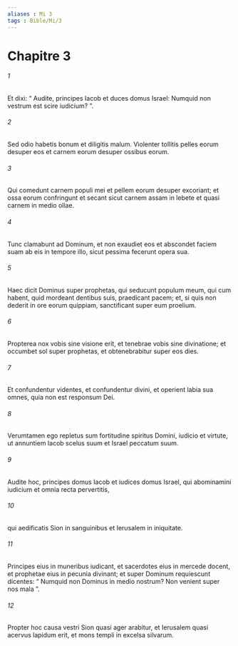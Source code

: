 ```yaml
---
aliases : Mi 3
tags : Bible/Mi/3
---
```


# Chapitre 3

###### 1
Et dixi: “ Audite, principes Iacob et duces domus Israel: Numquid non vestrum est scire iudicium? ”.
###### 2
Sed odio habetis bonum et diligitis malum. Violenter tollitis pelles eorum desuper eos et carnem eorum desuper ossibus eorum.
###### 3
Qui comedunt carnem populi mei et pellem eorum desuper excoriant; et ossa eorum confringunt et secant sicut carnem assam in lebete et quasi carnem in medio ollae.
###### 4
Tunc clamabunt ad Dominum, et non exaudiet eos et abscondet faciem suam ab eis in tempore illo, sicut pessima fecerunt opera sua.
###### 5
Haec dicit Dominus super prophetas, qui seducunt populum meum, qui cum habent, quid mordeant dentibus suis, praedicant pacem; et, si quis non dederit in ore eorum quippiam, sanctificant super eum proelium.
###### 6
Propterea nox vobis sine visione erit, et tenebrae vobis sine divinatione; et occumbet sol super prophetas, et obtenebrabitur super eos dies.
###### 7
Et confundentur videntes, et confundentur divini, et operient labia sua omnes, quia non est responsum Dei.
###### 8
Verumtamen ego repletus sum fortitudine spiritus Domini, iudicio et virtute, ut annuntiem Iacob scelus suum et Israel peccatum suum.
###### 9
Audite hoc, principes domus Iacob et iudices domus Israel, qui abominamini iudicium et omnia recta pervertitis,
###### 10
qui aedificatis Sion in sanguinibus et Ierusalem in iniquitate.
###### 11
Principes eius in muneribus iudicant, et sacerdotes eius in mercede docent, et prophetae eius in pecunia divinant; et super Dominum requiescunt dicentes: “ Numquid non Dominus in medio nostrum? Non venient super nos mala ”.
###### 12
Propter hoc causa vestri Sion quasi ager arabitur, et Ierusalem quasi acervus lapidum erit, et mons templi in excelsa silvarum.
